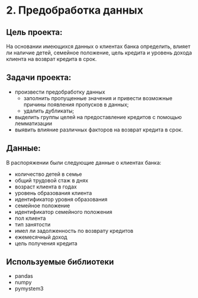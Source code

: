 # 2. Предобработка данных #
## Цель проекта: ## 
На основании имеющихся данных о клиентах банка определить, влияет ли наличие детей, семейное положение, цель кредита и уровень дохода клиента на возврат кредита в срок. 
## Задачи проекта: ##
- произвести предобработку данных
  - заполнить пропущенные значения и привести возможные причины появления пропусков в данных;
  - удалить дубликаты;
- выделить группы целей на предоставление кредитов с помощью лемматизации
- выявить влияние различных факторов на возврат кредита в срок.
## Данные: ##
В распоряжении были следующие данные о клиентах банка: 

- количество детей в семье
- общий трудовой стаж в днях
-  возраст клиента в годах
-  уровень образования клиента
-  идентификатор уровня образования
-  семейное положение
-  идентификатор семейного положения
-  пол клиента
-  тип занятости
-  имел ли задолженность по возврату кредитов
-  ежемесячный доход
-  цель получения кредита
## Используемые библиотеки ##
- pandas
- numpy
- pymystem3
